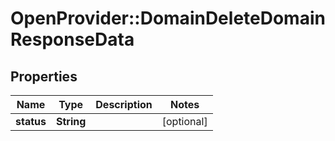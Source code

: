 # OpenProvider::DomainDeleteDomainResponseData

## Properties
Name | Type | Description | Notes
------------ | ------------- | ------------- | -------------
**status** | **String** |  | [optional] 

